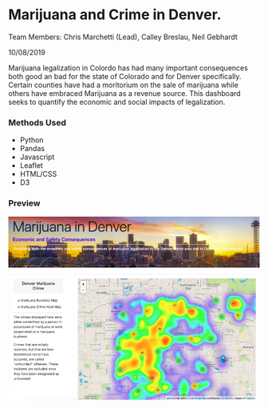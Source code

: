 # Marijuana and Crime in Denver.

Team Members: Chris Marchetti (Lead), Calley Breslau, Neil Gebhardt

10/08/2019

Marijuana legalization in Colordo has had many important consequences both good an bad for the state of Colorado and for Denver specifically.  Certain
counties have had a moritorium on the sale of marijuana while others have embraced Marijuana as a revenue source.  This dashboard seeks to quantify the economic and social impacts of legalization. 

### Methods Used
* Python
* Pandas
* Javascript
* Leaflet
* HTML/CSS
* D3

### Preview

![MaryJane-Preview](/MaryJane-Preview.png)